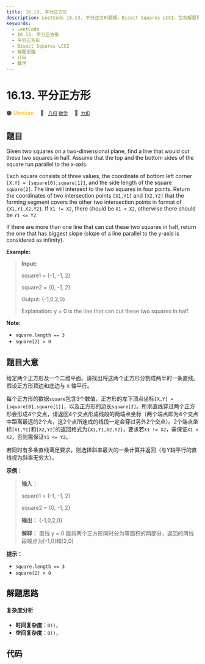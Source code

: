 ```yaml
---
title: 16.13. 平分正方形
description: LeetCode 16.13. 平分正方形题解，Bisect Squares LCCI，包含解题思路、复杂度分析以及完整的 JavaScript 代码实现。
keywords:
  - LeetCode
  - 16.13. 平分正方形
  - 平分正方形
  - Bisect Squares LCCI
  - 解题思路
  - 几何
  - 数学
---
```


# 16.13. 平分正方形

🟠 <font color=#ffb800>Medium</font>&emsp; 🔖&ensp; [`几何`](/tag/geometry.md) [`数学`](/tag/math.md)&emsp; 🔗&ensp;[`力扣`](https://leetcode.cn/problems/bisect-squares-lcci)

## 题目

Given two squares on a two-dimensional plane, find a line that would cut these
two squares in half. Assume that the top and the bottom sides of the square
run parallel to the x-axis.

Each square consists of three values, the coordinate of bottom left corner
`[X,Y] = [square[0],square[1]]`, and the side length of the square
`square[2]`. The line will intersect to the two squares in four points. Return
the coordinates of two intersection points `[X1,Y1]` and `[X2,Y2]` that the
forming segment covers the other two intersection points in format of
`{X1,Y1,X2,Y2}`. If `X1 != X2`, there should be `X1 < X2`, otherwise there
should be `Y1 <= Y2`.

If there are more than one line that can cut these two squares in half, return
the one that has biggest slope (slope of a line parallel to the y-axis is
considered as infinity).

**Example:**

> 
> 
> 
> 
> 
> **Input:**
> 
> square1 = {-1, -1, 2}
> 
> square2 = {0, -1, 2}
> 
> Output: {-1,0,2,0}
> 
> Explanation: y = 0 is the line that can cut these two squares in half.
> 
> 

**Note:**

  * `square.length == 3`
  * `square[2] > 0`


## 题目大意

给定两个正方形及一个二维平面。请找出将这两个正方形分割成两半的一条直线。假设正方形顶边和底边与 x 轴平行。

每个正方形的数据`square`包含3个数值，正方形的左下顶点坐标`[X,Y] =
[square[0],square[1]]`，以及正方形的边长`square[2]`。所求直线穿过两个正方形会形成4个交点，请返回4个交点形成线段的两端点坐标（两个端点即为4个交点中距离最远的2个点，这2个点所连成的线段一定会穿过另外2个交点）。2个端点坐标`[X1,Y1]`和`[X2,Y2]`的返回格式为`{X1,Y1,X2,Y2}`，要求若`X1
!= X2`，需保证`X1 < X2`，否则需保证`Y1 <= Y2`。

若同时有多条直线满足要求，则选择斜率最大的一条计算并返回（与Y轴平行的直线视为斜率无穷大）。

**示例：**

> 
> 
> 
> 
> 
> **输入：**
> 
> square1 = {-1, -1, 2}
> 
> square2 = {0, -1, 2}
> 
> **输出：** {-1,0,2,0}
> 
> **解释：** 直线 y = 0 能将两个正方形同时分为等面积的两部分，返回的两线段端点为[-1,0]和[2,0]
> 
> 

**提示：**

  * `square.length == 3`
  * `square[2] > 0`


## 解题思路

#### 复杂度分析

- **时间复杂度**：`O()`，
- **空间复杂度**：`O()`，

## 代码

```javascript

```